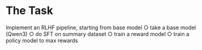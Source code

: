 # The Task

Implement an RLHF pipeline, starting from base model
○ take a base model (Qwen3)
○ do SFT on summary dataset
○ train a reward model
○ train a policy model to max rewards